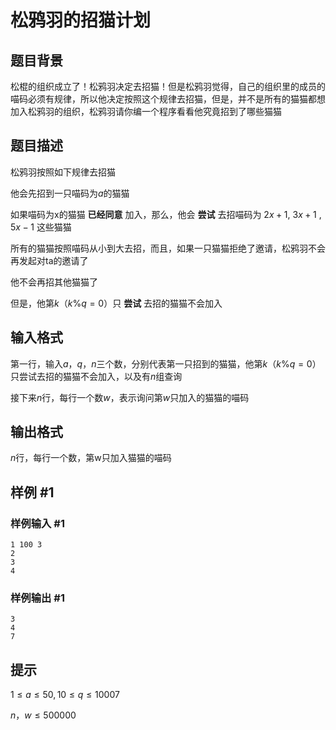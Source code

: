 # 松鸦羽的招猫计划

## 题目背景

松棍的组织成立了！松鸦羽决定去招猫！但是松鸦羽觉得，自己的组织里的成员的喵码必须有规律，所以他决定按照这个规律去招猫，但是，并不是所有的猫猫都想加入松鸦羽的组织，松鸦羽请你编一个程序看看他究竟招到了哪些猫猫

## 题目描述

松鸦羽按照如下规律去招猫

他会先招到一只喵码为$a$的猫猫

如果喵码为x的猫猫   **已经同意**   加入，那么，他会  **尝试**  去招喵码为  $2x+1$, $3x+1$ , $5x-1$  这些猫猫

所有的猫猫按照喵码从小到大去招，而且，如果一只猫猫拒绝了邀请，松鸦羽不会再发起对ta的邀请了

他不会再招其他猫猫了

但是，他第$k$（$k \% q=0$）只  **尝试**  去招的猫猫不会加入

## 输入格式

第一行，输入$a，q，n$三个数，分别代表第一只招到的猫猫，他第$k$（$k\%q=0$）只尝试去招的猫猫不会加入，以及有$n$组查询

接下来$n$行，每行一个数$w$，表示询问第$w$只加入的猫猫的喵码

## 输出格式

$n$行，每行一个数，第w只加入猫猫的喵码

## 样例 #1

### 样例输入 #1

```
1 100 3
2
3
4
```

### 样例输出 #1

```
3
4
7
```

## 提示

$1\le a\le 50,10\le q\le 10007$

$n，w\le 500000$
